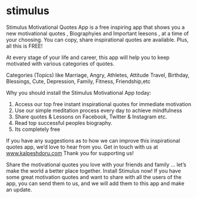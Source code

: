 # stimulus
Stimulus Motivational Quotes App is a free inspiring app that shows you a new motivational quotes , Biographyies and Important leesons , at a time of your choosing. You can copy, share inspirational quotes are available. Plus, all this is FREE!

At every stage of your life and career, this app will help you to keep motivated with various categories of quotes.

Categories (Topics) like Marriage, Angry, Athletes, Attitude Travel, Birthday, Blessings, Cute, Depression, Family, Fitness, Friendship,etc

Why you should install the Stimulus Motivational App today:
1. Access our top free instant inspirational quotes for immediate motivation
2. Use our simple meditation process every day to achieve mindfulness
3. Share quotes & Lessons on Facebook, Twitter & Instagram etc.
4. Read top successful peoples biography.
5. Its completely free

If you have any suggestions as to how we can improve this inspirational quotes app, we’d love to hear from you.
Get in touch with us at www.kalpeshdoru.com Thank you for supporting us!

Share the motivational quotes you love with your friends and family … let’s make the world a better place together. Install Stimulus now!
If you have some great motivation quotes and want to share with all the users of the app, you can send them to us, and we will add them to this app and make an update.

